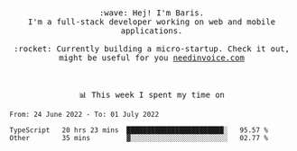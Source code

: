 <p align="center">
  <br><br>
  <samp>
    :wave: Hej! I'm Baris.
    <br>I'm a full-stack developer working on web and mobile applications.
       <br><br>:rocket: Currently building a micro-startup. Check it out, might be useful for you <a href="https://needinvoice.com/" target="_blank">needinvoice.com</a>

  </samp>
 <br><br><br>
</p>
<p align=center><samp>📊  This week I spent my time on</samp></p>


<!--START_SECTION:waka-->

```text
From: 24 June 2022 - To: 01 July 2022

TypeScript   20 hrs 23 mins  ████████████████████████░   95.57 %
Other        35 mins         ▓░░░░░░░░░░░░░░░░░░░░░░░░   02.77 %
```

<!--END_SECTION:waka-->



